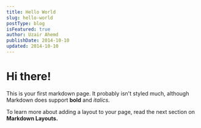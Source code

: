 ```yaml
---
title: Hello World
slug: hello-world
postType: blog
isFeatured: true
author: Uzair Ahemd
publishDate: 2014-10-10
updated: 2014-10-10
---
```


# Hi there!

This is your first markdown page. It probably isn't styled much, although
Markdown does support **bold** and _italics._

To learn more about adding a layout to your page, read the next section on **Markdown Layouts.**
